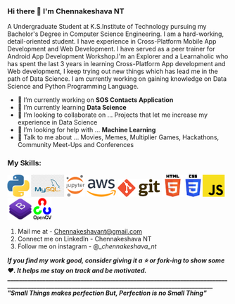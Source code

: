### Hi there 👋 I'm Chennakeshava NT

A Undergraduate Student at K.S.Institute of Technology pursuing my Bachelor's Degree in Computer Science Engineering. I am a hard-working, detail-oriented student. I have experience in Cross-Platform Mobile App Development and Web Development. I have served as a peer trainer for Android App Development Workshop.I'm an Explorer and a Learnaholic who has spent the last 3 years in learning Cross-Platform App development and Web development, I keep trying out new things which has lead me in the path of Data Science. I am currently working on gaining knowledge on Data Science and Python Programming Language.

- 🔭 I’m currently working on **SOS Contacts Application**
- 🌱 I’m currently learning **Data Science**
- 👯 I’m looking to collaborate on ... Projects that let me increase my experience in Data Science
- 🤔 I’m looking for help with ... **Machine Learning**
- 💬 Talk to me about ... Movies, Memes, Multiplier Games, Hackathons, Community Meet-Ups and Conferences

### My Skills:
<img src="git/python.jpg" height="50px" width="auto" alt="python"/>      <img src="git/mysql.jpg" height="50px" width="auto" alt="SQL"/>      <img src="git/jupyter.png" height="50px" width="auto" alt="Jupyter"/>      <img src="git/aws.png" height="40px" width="auto" alt="AWS"/>     <!-- <img src="git/R.jpg" height="50px" width="auto" alt="R"/> -->    <img src="git/git.png" height="40px" width="auto" alt="Git"/>    <img src="git/html5.png" height="50px" width="auto" alt="HTML5"/>    <img src="git/css3.png" height="50px" width="auto" alt="CSS3"/>    <img src="git/JS.png" height="50px" width="auto" alt="JavaScript"/>    <img src="git/bootstrap.jpg" height="50px" width="auto" alt="Bootstrap4"/><!--<img src="git/react.png" height="50px" width="auto" alt="React.JS"/><img src="git/php.png" height="50px" width="60" alt="PHP"/> --><img src="git/opencv.png" height="50px" width="auto" alt="OpenCV"/>

1. Mail me at - Chennakeshavant@gmail.com
2. Connect me on LinkedIn - Chennakeshava NT
2. Follow me on instagram - @__chennakeshava_nt_

***If you find my work good, consider giving it a ⭐ or fork-ing to show some ❤️. It helps me stay on track and be motivated.***
**_________________________________________________________________________________________________________________________________________________**
                        ***"Small Things makes perfection But, Perfection is no Small Thing"***
